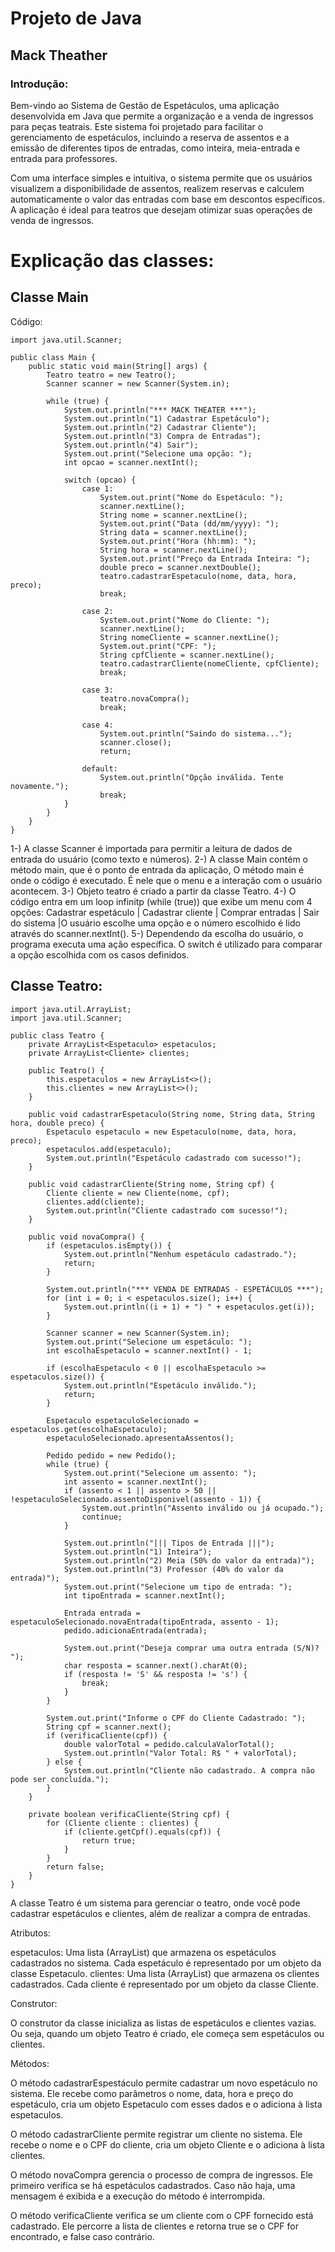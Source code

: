 <h1>Projeto de Java</h1>

<h2>Mack Theather</h2>

<h3> Introdução:</h3>
<p>Bem-vindo ao Sistema de Gestão de Espetáculos, uma aplicação desenvolvida em Java que permite a organização e a venda de ingressos para peças teatrais. Este sistema foi projetado para facilitar o gerenciamento de espetáculos, incluindo a reserva de assentos e a emissão de diferentes tipos de entradas, como inteira, meia-entrada e entrada para professores.

Com uma interface simples e intuitiva, o sistema permite que os usuários visualizem a disponibilidade de assentos, realizem reservas e calculem automaticamente o valor das entradas com base em descontos específicos. A aplicação é ideal para teatros que desejam otimizar suas operações de venda de ingressos.</p>

<h1>Explicação das classes:</h1>

<h2>Classe Main</h2>

<p>Código:</p>

```
import java.util.Scanner;

public class Main {
    public static void main(String[] args) {
        Teatro teatro = new Teatro();
        Scanner scanner = new Scanner(System.in);

        while (true) {
            System.out.println("*** MACK THEATER ***");
            System.out.println("1) Cadastrar Espetáculo");
            System.out.println("2) Cadastrar Cliente");
            System.out.println("3) Compra de Entradas");
            System.out.println("4) Sair");
            System.out.print("Selecione uma opção: ");
            int opcao = scanner.nextInt();

            switch (opcao) {
                case 1: 
                    System.out.print("Nome do Espetáculo: ");
                    scanner.nextLine(); 
                    String nome = scanner.nextLine();
                    System.out.print("Data (dd/mm/yyyy): ");
                    String data = scanner.nextLine();
                    System.out.print("Hora (hh:mm): ");
                    String hora = scanner.nextLine();
                    System.out.print("Preço da Entrada Inteira: ");
                    double preco = scanner.nextDouble();
                    teatro.cadastrarEspetaculo(nome, data, hora, preco);
                    break;

                case 2: 
                    System.out.print("Nome do Cliente: ");
                    scanner.nextLine(); 
                    String nomeCliente = scanner.nextLine();
                    System.out.print("CPF: ");
                    String cpfCliente = scanner.nextLine();
                    teatro.cadastrarCliente(nomeCliente, cpfCliente);
                    break;

                case 3: 
                    teatro.novaCompra();
                    break;

                case 4: 
                    System.out.println("Saindo do sistema...");
                    scanner.close();
                    return;

                default:
                    System.out.println("Opção inválida. Tente novamente.");
                    break;
            }
        }
    }
}
```

<p>
    1-) A classe Scanner é importada para permitir a leitura de dados de entrada do usuário (como texto e números).
    2-) A classe Main contém o método main, que é o ponto de entrada da aplicação, O método main é onde o código é executado. É nele que o menu e a interação com o usuário acontecem.
    3-) Objeto teatro é criado a partir da classe Teatro.
    4-) O código entra em um loop infinitp (while (true)) que exibe um menu com 4 opções: Cadastrar espetáculo | Cadastrar cliente | Comprar entradas | Sair do sistema |O usuário escolhe uma opção e o número escolhido é lido através do scanner.nextInt().
5-) Dependendo da escolha do usuário, o programa executa uma ação específica. O switch é utilizado para comparar a opção escolhida com os casos definidos.
</p>

<h2>Classe Teatro:</h2>

```
import java.util.ArrayList;
import java.util.Scanner;

public class Teatro {
    private ArrayList<Espetaculo> espetaculos;
    private ArrayList<Cliente> clientes;

    public Teatro() {
        this.espetaculos = new ArrayList<>();
        this.clientes = new ArrayList<>();
    }

    public void cadastrarEspetaculo(String nome, String data, String hora, double preco) {
        Espetaculo espetaculo = new Espetaculo(nome, data, hora, preco);
        espetaculos.add(espetaculo);
        System.out.println("Espetáculo cadastrado com sucesso!");
    }

    public void cadastrarCliente(String nome, String cpf) {
        Cliente cliente = new Cliente(nome, cpf);
        clientes.add(cliente);
        System.out.println("Cliente cadastrado com sucesso!");
    }

    public void novaCompra() {
        if (espetaculos.isEmpty()) {
            System.out.println("Nenhum espetáculo cadastrado.");
            return;
        }

        System.out.println("*** VENDA DE ENTRADAS - ESPETÁCULOS ***");
        for (int i = 0; i < espetaculos.size(); i++) {
            System.out.println((i + 1) + ") " + espetaculos.get(i));
        }

        Scanner scanner = new Scanner(System.in);
        System.out.print("Selecione um espetáculo: ");
        int escolhaEspetaculo = scanner.nextInt() - 1;

        if (escolhaEspetaculo < 0 || escolhaEspetaculo >= espetaculos.size()) {
            System.out.println("Espetáculo inválido.");
            return;
        }

        Espetaculo espetaculoSelecionado = espetaculos.get(escolhaEspetaculo);
        espetaculoSelecionado.apresentaAssentos();

        Pedido pedido = new Pedido();
        while (true) {
            System.out.print("Selecione um assento: ");
            int assento = scanner.nextInt();
            if (assento < 1 || assento > 50 || !espetaculoSelecionado.assentoDisponivel(assento - 1)) {
                System.out.println("Assento inválido ou já ocupado.");
                continue;
            }

            System.out.println("||| Tipos de Entrada |||");
            System.out.println("1) Inteira");
            System.out.println("2) Meia (50% do valor da entrada)");
            System.out.println("3) Professor (40% do valor da entrada)");
            System.out.print("Selecione um tipo de entrada: ");
            int tipoEntrada = scanner.nextInt();

            Entrada entrada = espetaculoSelecionado.novaEntrada(tipoEntrada, assento - 1);
            pedido.adicionaEntrada(entrada);

            System.out.print("Deseja comprar uma outra entrada (S/N)? ");
            char resposta = scanner.next().charAt(0);
            if (resposta != 'S' && resposta != 's') {
                break;
            }
        }

        System.out.print("Informe o CPF do Cliente Cadastrado: ");
        String cpf = scanner.next();
        if (verificaCliente(cpf)) {
            double valorTotal = pedido.calculaValorTotal();
            System.out.println("Valor Total: R$ " + valorTotal);
        } else {
            System.out.println("Cliente não cadastrado. A compra não pode ser concluída.");
        }
    }

    private boolean verificaCliente(String cpf) {
        for (Cliente cliente : clientes) {
            if (cliente.getCpf().equals(cpf)) {
                return true;
            }
        }
        return false;
    }
}
```
<p>A classe Teatro é um sistema para gerenciar o teatro, onde você pode cadastrar espetáculos e clientes, além de realizar a compra de entradas.</p>

<p>Atributos:</p>
<p>espetaculos: Uma lista (ArrayList) que armazena os espetáculos cadastrados no sistema. Cada espetáculo é representado por um objeto da classe Espetaculo.
clientes: Uma lista (ArrayList) que armazena os clientes cadastrados. Cada cliente é representado por um objeto da classe Cliente.</p>

<p>Construtor:</p>
<p>O construtor da classe inicializa as listas de espetáculos e clientes vazias. Ou seja, quando um objeto Teatro é criado, ele começa sem espetáculos ou clientes.</p>

<p>Métodos:</p>

<p>O método cadastrarEspestáculo permite cadastrar um novo espetáculo no sistema. Ele recebe como parâmetros o nome, data, hora e preço do espetáculo, cria um objeto Espetaculo com esses dados e o adiciona à lista espetaculos.</p>

<p>O método cadastrarCliente permite registrar um cliente no sistema. Ele recebe o nome e o CPF do cliente, cria um objeto Cliente e o adiciona à lista clientes.</p>

<p>O método novaCompra gerencia o processo de compra de ingressos. Ele primeiro verifica se há espetáculos cadastrados. Caso não haja, uma mensagem é exibida e a execução do método é interrompida.</p>

<p>O método verificaCliente verifica se um cliente com o CPF fornecido está cadastrado. Ele percorre a lista de clientes e retorna true se o CPF for encontrado, e false caso contrário.</p>



